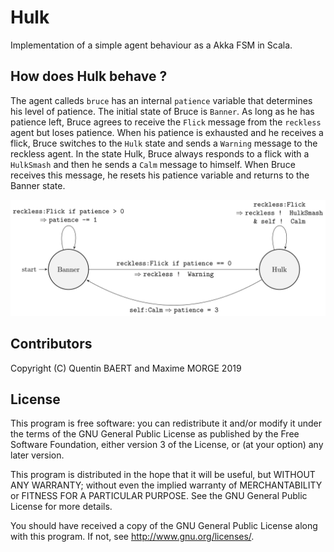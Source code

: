 # Hulk
Implementation of a simple agent behaviour as a Akka FSM in Scala. 

## How does Hulk behave ?

The agent calleds `bruce` has an internal `patience` variable that determines his level of patience. The initial state of Bruce is `Banner`. As long as he has patience left, Bruce agrees to receive the `Flick` message from the `reckless` agent but loses patience. When his patience is exhausted and he receives a flick, Bruce switches to the `Hulk` state and sends a `Warning` message to the reckless agent. In the state Hulk, Bruce always responds to a flick with a `HulkSmash` and then he sends a `Calm` message to himself. When Bruce receives this message, he resets his patience variable and returns to the Banner state.

![Bruce's behaviour represented as a FSM](doc/bruce.svg)

## Contributors

Copyright (C) Quentin BAERT and Maxime MORGE 2019

## License

This program is free software: you can redistribute it and/or modify it under the terms of the
GNU General Public License as published by the Free Software Foundation, either version 3 of the License,
or (at your option) any later version.

This program is distributed in the hope that it will be useful, but WITHOUT ANY WARRANTY;
without even the implied warranty of MERCHANTABILITY or FITNESS FOR A PARTICULAR PURPOSE.
See the GNU General Public License for more details.

You should have received a copy of the GNU General Public License along with this program.
If not, see <http://www.gnu.org/licenses/>.

